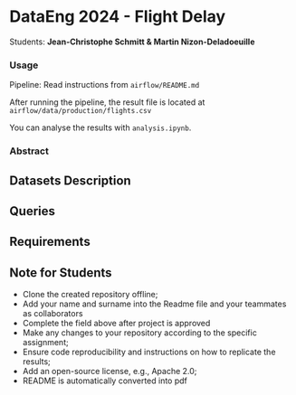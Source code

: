 # DataEng 2024 - Flight Delay

Students: **Jean-Christophe Schmitt & Martin Nizon-Deladoeuille**

### Usage

Pipeline:
    Read instructions from `airflow/README.md`

After running the pipeline, the result file is located at `airflow/data/production/flights.csv`

You can analyse the results with `analysis.ipynb`.

### Abstract

## Datasets Description 

## Queries 

## Requirements

## Note for Students

* Clone the created repository offline;
* Add your name and surname into the Readme file and your teammates as collaborators
* Complete the field above after project is approved
* Make any changes to your repository according to the specific assignment;
* Ensure code reproducibility and instructions on how to replicate the results;
* Add an open-source license, e.g., Apache 2.0;
* README is automatically converted into pdf

